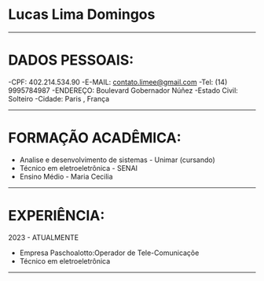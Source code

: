 # Lucas Lima Domingos

---

# DADOS PESSOAIS:

-CPF: 402.214.534.90
-E-MAIL: contato.limee@gmail.com
-Tel: (14) 9995784987
-ENDEREÇO: Boulevard Gobernador Núñez
-Estado Civil: Solteiro
-Cidade: Paris , França

----

# FORMAÇÃO ACADÊMICA:
- Analise e desenvolvimento de sistemas - Unimar (cursando)
- Técnico em eletroeletrônica - SENAI
- Ensino Médio - Maria Cecilia

----

# EXPERIÊNCIA:
2023 - ATUALMENTE
- Empresa Paschoalotto:Operador de Tele-Comunicaçõe
- Técnico em eletroeletrônica

----
